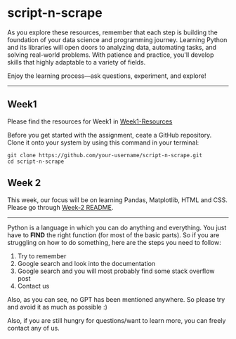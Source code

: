 # script-n-scrape

As you explore these resources, remember that each step is building the foundation of your data science and programming journey. Learning Python and its libraries will open doors to analyzing data, automating tasks, and solving real-world problems. With patience and practice, you'll develop skills that highly adaptable to a variety of fields.

Enjoy the learning process—ask questions, experiment, and explore!

---

## Week1

Please find the resources for Week1 in [Week1-Resources](./Week1-Resources)

Before you get started with the assignment, ceate a GitHub repository. Clone it onto your system by using this command in your terminal:

```
git clone https://github.com/your-username/script-n-scrape.git
cd script-n-scrape
```

## Week 2

This week, our focus will be on learning Pandas, Matplotlib, HTML and CSS. Please go through [Week-2 README](./Week2-Resources/README.md).

---

Python is a language in which you can do anything and everything. You just have to <b>FIND</b> the right function (for most of the basic parts). So if you are struggling on how to do something, here are the steps you need to follow:
  <ol>
    <li>Try to remember</li>
    <li>Google search and look into the documentation</li>
    <li>Google search and you will most probably find some stack overflow post</li>
    <li>Contact us</li>
  </ol>
  Also, as you can see, no GPT has been mentioned anywhere. So please try and avoid it as much as possible :)

Also, if you are still hungry for questions/want to learn more, you can freely contact any of us.


